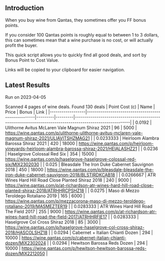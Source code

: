 ## Introduction

When you buy wine from Qantas, they sometimes offer you FF bonus points. 

If you consider 100 Qantas points is roughly equal to between 1 to 3 dollars, this can sometimes mean that a wine purchase is no cost, or will actually profit the buyer.

This quick script allows you to quickly find all good deals, and sort by Bonus Point to Cost Value.

Links will be copied to your clipboard for easier navigation.

## Latest Results

Run on 2023-04-05

Scanned 4 pages of wine deals.
Found 130 deals
|   Point Cost (c) | Name                                               |   Price |   Bonus | Link                                                                                                     |
|------------------|----------------------------------------------------|---------|---------|----------------------------------------------------------------------------------------------------------|
|        0.0192    | Ulithorne Avitus McLaren Vale Magnum Shiraz 2021   |      96 |    5000 | https://wine.qantas.com/p/ulithorne-ulithorne-avitus-mclaren-vale-magnum-shiraz-2021/ULIAVITSHZMAG21     |
|        0.0233333 | Heirloom Alambra Barossa Shiraz 2021               |     420 |   18000 | https://wine.qantas.com/p/heirloom-vineyards-heirloom-alambra-barossa-shiraz-2021/HEIALASHZ21            |
|        0.0236    | Haselgrove Colossal Red Six                        |     354 |   15000 | https://wine.qantas.com/p/haselgrove-haselgrove-colossal-red-six/MIX2302030                              |
|        0.025     | Bleasdale The Iron Duke Cabernet Sauvignon 2018    |     450 |   18000 | https://wine.qantas.com/p/bleasdale-bleasdale-the-iron-duke-cabernet-sauvignon-2018/BLSTIRDKCAB18        |
|        0.0266667 | ATR Wines Hard Hill Road Close Planted Shiraz 2018 |     240 |    9000 | https://wine.qantas.com/p/at-richardson-atr-wines-hard-hill-road-close-planted-shiraz-2018/ATRHHRCPSHZ18 |
|        0.0275    | Maso di Mezzo Teroldego Rotaliano 2019             |     165 |    6000 | https://wine.qantas.com/p/mezzacorona-maso-di-mezzo-teroldego-rotaliano-2019/MASMEZTER19                 |
|        0.0283333 | ATR Wines Hard Hill Road The Field 2017            |     255 |    9000 | https://wine.qantas.com/p/at-richardson-atr-wines-hard-hill-road-the-field-2017/ATRHHRFIE17              |
|        0.0283333 | Haselgrove Col Cross Shiraz 2018                   |      85 |    3000 | https://wine.qantas.com/p/haselgrove-haselgrove-col-cross-shiraz-2018/HASCOLSHZ18                        |
|        0.0294    | Cabernet + Italian Chianti Dozen                   |     294 |   10000 | https://wine.qantas.com/p/cabernet-italian-chianti-dozen/MIX2302024                                      |
|        0.0294    | Hewitson Barossa Reds Dozen                        |     294 |   10000 | https://wine.qantas.com/p/hewitson-hewitson-barossa-reds-dozen/MIX2212050                                |

